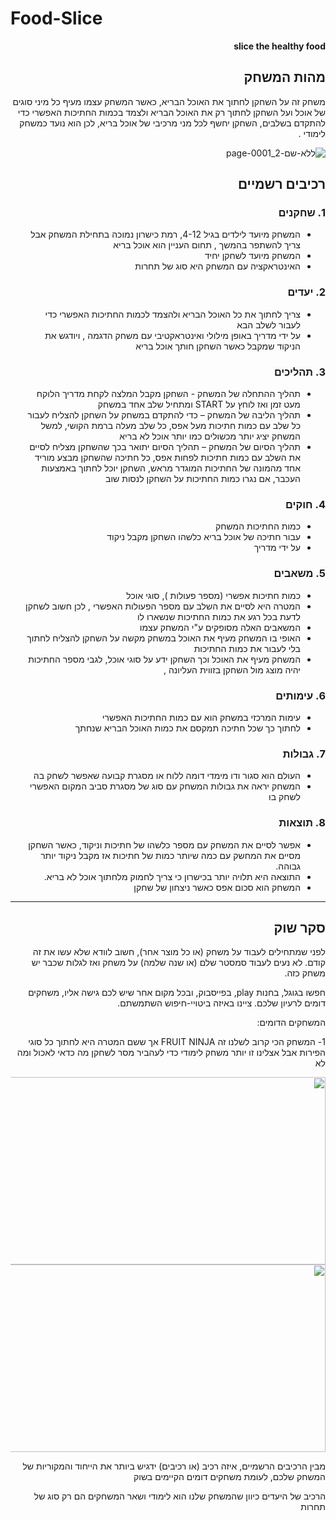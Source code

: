 # Food-Slice


<div dir='rtl' lang='he'>

**slice the healthy food**

## מהות המשחק

משחק זה על השחקן לחתוך את האוכל הבריא, כאשר המשחק עצמו מעיף כל מיני סוגים של אוכל ועל השחקן לחתוך רק את האוכל הבריא ולצמד בכמות החתיכות האפשרי כדי להתקדם בשלבים, 
השחקן יחשף לכל מני מרכיבי של אוכל בריא, לכן הוא נועד כמשחק לימודי
.

![ללא-שם-2_page-0001](https://user-images.githubusercontent.com/10331972/226698857-e4adc32a-942b-4cd1-8010-cea25cd2e637.jpg)

## רכיבים רשמיים


### 1. שחקנים

* המשחק מיועד לילדים בגיל 4-12, רמת כישרון נמוכה בתחילת המשחק אבל צריך להשתפר בהמשך , תחום העניין הוא אוכל בריא 
* המשחק מיועד לשחקן יחיד
* האינטראקציה עם המשחק היא סוג של תחרות

### 2. יעדים

* צריך לחתוך את כל האוכל הבריא ולהצמד לכמות החתיכות האפשרי כדי לעבור לשלב הבא
* על ידי מדריך באופן מילולי ואינטראקטיבי עם משחק הדגמה , ויודגש את הניקוד שמקבל כאשר השחקן חותך אוכל בריא  


### 3. תהליכים


* תהליך ההתחלה של המשחק - השחקן מקבל המלצה לקחת מדריך הלוקח מעט זמן ואז לוחץ על START ומתחיל שלב אחד במשחק
*	תהליך הליבה של המשחק – כדי להתקדם במשחק על השחקן להצליח לעבור כל שלב עם כמות חתיכות מעל אפס, כל שלב מעלה ברמת הקושי, למשל המשחק יציג יותר מכשולים כמו יותר אוכל לא בריא 
*	תהליך הסיום של המשחק – תהליך הסיום יתואר בכך שהשחקן מצליח לסיים את השלב עם כמות   חתיכות לפחות אפס, כל חתיכה שהשחקן מבצע מוריד אחד מהמונה של החתיכות המוגדר מראש, השחקן יוכל לחתוך באמצעות העכבר, אם נגרו כמות החתיכות על השחקן לנסות שוב



### 4. חוקים

* כמות החתיכות המשחק
* עבור חתיכה של אוכל בריא כלשהו השחקן מקבל ניקוד 
* על ידי מדריך


### 5. משאבים

* כמות חתיכות אפשרי (מספר פעולות ), סוגי אוכל 
* המטרה היא לסיים את השלב עם מספר הפעולות האפשרי , לכן חשוב לשחקן לדעת בכל רגע את כמות החתיכות שנשארו לו 
* המשאבים האלה מסופקים ע"י המשחק עצמו 
* האופי בו המשחק מעיף את האוכל במשחק מקשה על השחקן להצליח לחתוך בלי לעבור את כמות החתיכות 
* המשחק מעיף את האוכל וכך השחקן ידע על סוגי אוכל, לגבי מספר החתיכות יהיה מוצג מול השחקן בזווית העליונה , 

### 6. עימותים


* עימות המרכזי במשחק הוא עם כמות החתיכות האפשרי 
* לחתוך כך שכל חתיכה תמקסם את כמות האוכל הבריא שנחתך


### 7. גבולות

*  העולם הוא סגור ודו מימדי דומה ללוח או מסגרת קבועה שאפשר לשחק בה 
* המשחק יראה את גבולות המשחק עם סוג של מסגרת סביב המקום האפשרי לשחק בו



### 8. תוצאות

* אפשר לסיים את המשחק עם מספר כלשהו של חתיכות וניקוד, כאשר השחקן מסיים את המחשק עם כמה שיותר כמות של חתיכות אז מקבל ניקוד יותר גבוהה. 
* התוצאה היא תלויה יותר בכישרון כי צריך לחמוק מלחתוך אוכל לא בריא. 
* המשחק הוא סכום אפס כאשר ניצחון של שחקן 

---

## סקר שוק

לפני שמתחילים לעבוד על משחק (או כל מוצר אחר), חשוב לוודא שלא עשו את זה קודם. לא נעים לעבוד סמסטר שלם (או שנה שלמה) על משחק ואז לגלות שכבר יש משחק כזה. 

חפשו בגוגל, בחנות play, בפייסבוק, ובכל מקום אחר שיש לכם גישה אליו, משחקים דומים לרעיון שלכם. ציינו באיזה ביטויי-חיפוש השתמשתם.

המשחקים הדומים:


1- המשחק הכי קרוב לשלנו זה FRUIT NINJA אך ששם המטרה היא לחתוך כל סוגי הפירות אבל אצלינו זו יותר משחק לימודי כדי לעהביר מסר לשחקן מה כדאי לאכול ומה לא

<img width="600" height="300" src="https://user-images.githubusercontent.com/10331972/226702517-0b164918-30da-4313-b5db-356ab35c29eb.jpeg"/>
  
<img width="600" height="300" src="https://user-images.githubusercontent.com/10331972/226702730-3a28c47f-1646-4e9c-8f13-78d1425a1158.jpg"/>

מבין הרכיבים הרשמיים, 
איזה רכיב (או רכיבים) ידגיש ביותר את הייחוד והמקוריות של המשחק שלכם, לעומת משחקים דומים הקיימים בשוק

הרכיב של היעדים כיוון שהמשחק שלנו הוא לימודי ושאר המשחקים הם רק סוג של תחרות
